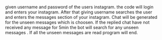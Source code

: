 given username and password of the users instagram. the code will login and enters your instagram.
After that giving username searches the user and enters the messages section of your instagram.
Chat will be generated for the unseen messages which is choosen.
If the replied chat have not received any message for 5min the bot will search for any unseen messages .
If all the unseen messages are read program will end.
